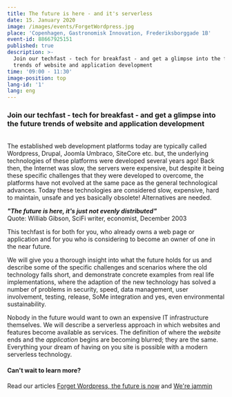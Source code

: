 ```yaml
---
title: The future is here - and it's serverless
date: 15. January 2020
image: /images/events/ForgetWordpress.jpg
place: 'Copenhagen, Gastronomisk Innovation, Frederiksborggade 1B'
event-id: 88667925151
published: true
description: >-
  Join our techfast - tech for breakfast - and get a glimpse into the future
  trends of website and application development
time: '09:00 - 11:30'
image-position: top
lang-id: '1'
lang: eng
---
```


### Join our techfast - tech for breakfast - and get a glimpse into the future trends of website and application development

<br/>
The established web development platforms today are typically called Wordpress, Drupal, Joomla Umbraco, SiteCore etc. but, the underlying technologies of these platforms were developed several years ago!
Back then, the Internet was slow, the servers were expensive, but despite it being these specific challenges that they were developed to overcome, the platforms have not evolved at the same pace as the general technological advances. Today these technologies are considered slow, expensive, hard to  maintain, unsafe and yes basically obsolete! Alternatives are needed.


*__"The future is here, it's just not evenly distributed"__*<br/>
Quote: Williab Gibson, SciFi writer, economist, December 2003

This techfast is for both for you, who already owns a web page or application and for you who is considering to become an owner of one in the near future.

We will give you a thorough insight into what the future holds for us and describe some of the specific challenges and scenarios where the old technology falls short, and demonstrate concrete examples from real life implementations, where the adaption of the new technology has solved a number of problems in security, speed, data management, user involvement, testing, release, SoMe integration and yes, even environmental sustainability.

Nobody in the future would want to own an expensive IT infrastructure themselves. We will describe a serverless approach in which websites and features become available as services. The definition of where the _website_ ends and the _application_ begins are becoming blurred; they are the same. Everything your dream of having on you site is possible with a modern serverless technology.

#### Can't wait to learn more?

Read our articles [Forget Wordpress, the future is now](/anything/forget-wordpress) and [We're jammin](/anything/we-re-jammin/)

